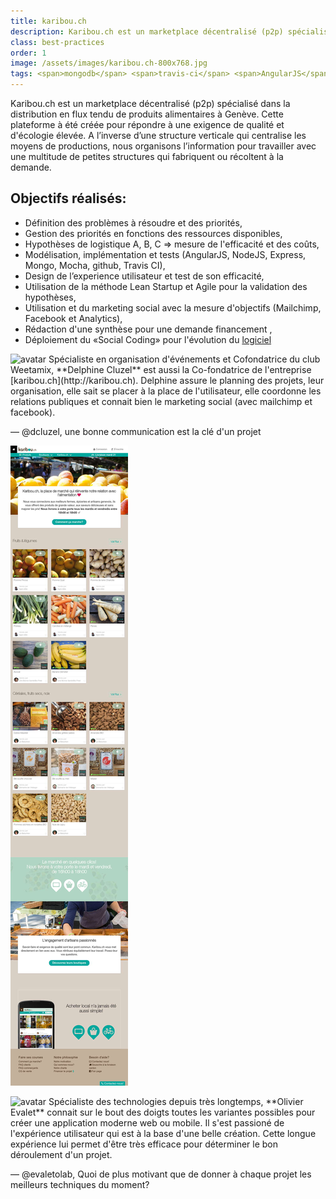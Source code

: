 ```yaml
---
title: karibou.ch
description: Karibou.ch est un marketplace décentralisé (p2p) spécialisé dans la distribution alimentaire
class: best-practices
order: 1
image: /assets/images/karibou.ch-800x768.jpg
tags: <span>mongodb</span> <span>travis-ci</span> <span>AngularJS</span> <span>node/express</span> <span>github</span>
---
```



Karibou.ch est un marketplace décentralisé (p2p) spécialisé dans la distribution en flux tendu de produits alimentaires à Genève. Cette plateforme à été créée pour répondre à une exigence de qualité et d'écologie élevée. A l’inverse d’une structure verticale qui centralise les moyens de productions, nous organisons l’information pour travailler avec une multitude de petites structures qui fabriquent ou récoltent à la demande.

## Objectifs réalisés:

* Définition des problèmes à résoudre et des priorités,
* Gestion des priorités en fonctions des ressources disponibles,
* Hypothèses de logistique A, B, C => mesure de l'efficacité et des coûts, 
* Modélisation, implémentation et tests (AngularJS, NodeJS, Express, Mongo, Mocha, github, Travis CI),
* Design de l’experience utilisateur et test de son efficacité,
* Utilisation de la méthode Lean Startup et Agile pour la validation des hypothèses,
* Utilisation et du marketing social avec la mesure d'objectifs  (Mailchimp, Facebook et Analytics),
* Rédaction d'une synthèse pour une demande financement ,
* Déploiement du «Social Coding» pour l'évolution du [logiciel](https://github.com/karibou-ch)  

<aside markdown="1" class="pquote">
  <img src="https://ucarecdn.com/5b03bb17-e6e5-453c-9152-e92c8c9053ca/-/resize/200x/delp.jpg" class="pquote-avatar" alt="avatar">
  Spécialiste en organisation d'événements et Cofondatrice du club Weetamix, **Delphine Cluzel** est aussi la Co-fondatrice de l'entreprise [karibou.ch](http://karibou.ch). Delphine assure le planning des projets, leur organisation, elle sait se placer à la place de l'utilisateur, elle coordonne les relations publiques et connait bien le marketing social (avec mailchimp et facebook). 


  <p markdown="1" class="pquote-credit">
— @dcluzel, une bonne communication est la clé d'un projet
  </p>
</aside>


![np](/assets/images/karibou.ch-800x768.jpg)

<aside markdown="1" class="pquote">
  <img src="//ucarecdn.com/e79f59da-1081-4c89-a00f-b2499aaf0afa/-/resize/200x/oli.jpg" class="pquote-avatar" alt="avatar">
  Spécialiste des technologies depuis très longtemps, **Olivier Evalet** connait sur le bout des doigts toutes les variantes possibles pour créer une application moderne web ou mobile. Il s'est passioné de l'expérience utilisateur qui est à la base d'une belle création. 
  Cette longue expérience lui permet d'être très efficace pour déterminer le bon déroulement d'un projet.
  
  <p markdown="1" class="pquote-credit">
— @evaletolab, Quoi de plus motivant que de donner à chaque projet les meilleurs techniques du moment?
  </p>
</aside>



